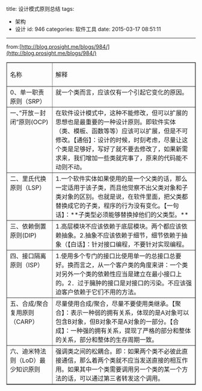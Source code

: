 title: 设计模式原则总结
tags:
  - 架构
  - 设计
id: 946
categories: 软件工具
date: 2015-03-17 08:51:11
---

from:[http://blog.prosight.me/blogs/984/](http://blog.prosight.me/blogs/984/)
<table border="1" cellspacing="0" cellpadding="0">
<tbody>
<tr>
<td valign="top">

名称

</td>
<td valign="top">

解释

</td>
</tr>
<tr>
<td valign="top">0、单一职责原则（SRP）</td>
<td valign="top">就一个类而言，应该仅有一个引起它变化的原因。</td>
</tr>
<tr>
<td valign="top">一、”开放－封闭”原则(OCP)</td>
<td valign="top">在软件设计模式中，这种不能修改，但可以扩展的思想也是最重要的一种设计原则。即软件实体（类、模板、函数等等）应该可以扩展，但是不可修改。【通俗】：设计的时候，时刻考虑，尽量让这个类是足够好，写好了就不要去修改了，如果新需求来，我们增加一些类就完事了，原来的代码能不动则不动。</td>
</tr>
<tr>
<td valign="top">二、里氏代换原则（LSP）</td>
<td valign="top">1.一个软件实体如果使用的是一个父类的话，那么一定适用于该子类，而且他觉察不出父类对象和子类对象的区别。也就是说，在软件里面，把父类都替换成它的子类，程序的行为没有变化。【一句话】：**子类型必须能够替换掉他们的父类型。**</td>
</tr>
<tr>
<td valign="top">三、依赖倒置原则(DIP)</td>
<td valign="top">1.高层模块不应该依赖于底层模块。两个都应该依赖抽象。2.抽象不应该依赖于细节，细节依赖于抽象（【白话】：针对接口编程，不要针对实现编程。</td>
</tr>
<tr>
<td valign="top">四、接口隔离原则（ISP）</td>
<td valign="top">1.使用多个专门的接口比使用单一的总接口总要好。换而言之，从一个客户类的角度来讲：一个类对另外一个类的依赖性应当是建立在最小接口上的。2．过于臃肿的接口是对接口的污染。不应该强迫客户依赖于它们不用的方法。</td>
</tr>
<tr>
<td valign="top">五、合成/聚合复用原则（CARP）</td>
<td valign="top">尽量使用合成/聚合，尽量不要使用类继承。【聚合】：表示一种弱的拥有关系，体现的是A对象可以包含B对象，但B对象不是A对象的一部分。【合成】：一种强的拥有关系，提现了严格的部分和整体的关系，部分和整体的生存周期一致。</td>
</tr>
<tr>
<td valign="top">六、迪米特法则（LoD）最少知识原则</td>
<td valign="top">强调类之间的松耦合。即：如果两个类不必彼此直接通信，那么着两个类就不应当发送直接的相互作用。如果其中一个类需要调用另一个类的某一个方法的话，可以通过第三者转发这个调用。</td>
</tr>
</tbody>
</table>
